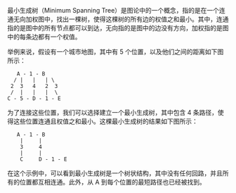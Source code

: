 


最小生成树（Minimum Spanning Tree）是图论中的一个概念，指的是在一个连通无向加权图中，找出一棵树，使得这棵树的所有边的权值之和最小。其中，连通指的是图中的所有节点都可以到达，无向指的是图中的边没有方向，加权指的是图中的每条边都有一个权值。

举例来说，假设有一个城市地图，其中有 5 个位置，以及他们之间的距离如下图所示：

```
   A - 1 - B
  / |   |   | \
 2  3   4   2  3
 /  |   |   |  \
C - 5 - D - 1 - E
```

为了连接这些位置，我们可以选择建立一个最小生成树，其中包含 4 条路径，使得这些位置连通且权值之和最小。这棵最小生成树的结果如下图所示：

```
   A - 1 - B
    |     |
    3     4
    |     |
    C     D - 1 - E
```

在这个示例中，可以看到最小生成树是一个树状结构，其中没有任何回路，并且所有的位置都互相连通。此外，从 A 到每个位置的最短路径也已经被找到。
